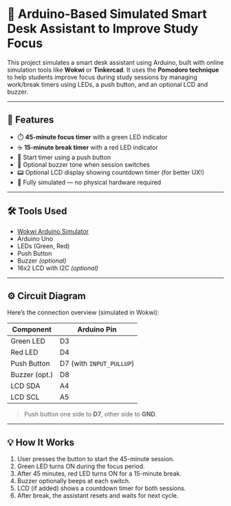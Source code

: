 # 🧠 Arduino-Based Simulated Smart Desk Assistant to Improve Study Focus

This project simulates a smart desk assistant using Arduino, built with online simulation tools like **Wokwi** or **Tinkercad**. It uses the **Pomodoro technique** to help students improve focus during study sessions by managing work/break timers using LEDs, a push button, and an optional LCD and buzzer.

---

## 🎯 Features

- ⏱️ **45-minute focus timer** with a green LED indicator
- ☕ **15-minute break timer** with a red LED indicator
- 🔘 Start timer using a push button
- 📢 Optional buzzer tone when session switches
- 📟 Optional LCD display showing countdown timer (for better UX!)
- 🔄 Fully simulated — no physical hardware required

---

## 🛠️ Tools Used

- [Wokwi Arduino Simulator](https://wokwi.com/)
- Arduino Uno
- LEDs (Green, Red)
- Push Button
- Buzzer *(optional)*
- 16x2 LCD with I2C *(optional)*

---

## ⚙️ Circuit Diagram

Here’s the connection overview (simulated in Wokwi):

| Component     | Arduino Pin |
|--------------|-------------|
| Green LED     | D3          |
| Red LED       | D4          |
| Push Button   | D7 (with `INPUT_PULLUP`) |
| Buzzer (opt.) | D8          |
| LCD SDA       | A4          |
| LCD SCL       | A5          |

> Push button one side to **D7**, other side to **GND**.

---

## 💡 How It Works

1. User presses the button to start the 45-minute session.
2. Green LED turns ON during the focus period.
3. After 45 minutes, red LED turns ON for a 15-minute break.
4. Buzzer optionally beeps at each switch.
5. LCD (if added) shows a countdown timer for both sessions.
6. After break, the assistant resets and waits for next cycle.
